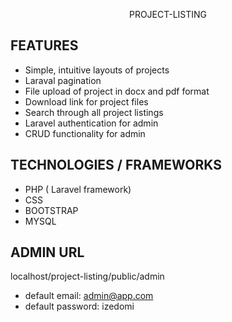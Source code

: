 <p align="center">PROJECT-LISTING</p>


## FEATURES

- Simple, intuitive layouts of projects
- Laraval pagination
- File upload of project in docx and pdf format
- Download link for project files
- Search through all project listings
- Laravel authentication for admin
- CRUD functionality for admin

## TECHNOLOGIES / FRAMEWORKS
- PHP ( Laravel framework)
- CSS
- BOOTSTRAP
- MYSQL

## ADMIN URL
localhost/project-listing/public/admin
- default email: admin@app.com
- default password: izedomi



